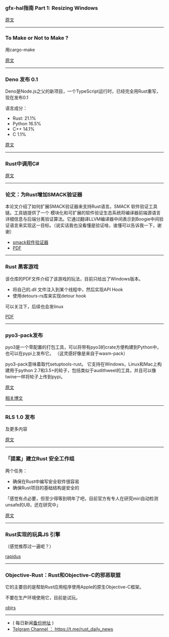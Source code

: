 ### gfx-hal指南 Part 1:  Resizing Windows

[原文](https://falseidolfactory.com/2018/08/23/gfx-hal-part-1-resizing-windows.html)

---

### To Make or Not to Make ?

用cargo-make

[原文](https://dorianpula.ca/2018/08/22/to-make-or-not-to-make-using-cargo-make-for-rookeries-v0-12-0/)

---

### Deno 发布 0.1

Deno是Node.js之父的新项目，一个TypeScript运行时，已经完全用Rust重写，现在发布0.1

语言成分：

- Rust: 21.1%
- Python 16.5%
- C++ 14.1%
- C 1.1%

[原文](https://www.reddit.com/r/rust/comments/99qd2s/deno_a_typescript_runtime_has_been_rewritten_in/)

---

### Rust中调用C#

[原文](https://medium.com/@chyyran/calling-c-natively-from-rust-1f92c506289d)

---

### 论文：为Rust增加SMACK验证器

本论文介绍了如何扩展SMACK验证器来支持Rust语言。SMACK 软件验证工具链。工具链提供了一个
模块化和可扩展的软件验证生态系统将编译器前端源语言详细信息与后端分离验证算法。它通过翻译LLVM编译器中间表示到Boogie中间验证语言来实现这一目标。（说实话我也没看懂是验证啥，谁懂可以告诉我一下，谢谢）


- [smack软件验证器  ](https://github.com/smackers/smack)
- [PDF](http://soarlab.org/publications/atva2018-bhr.pdf)

---

### Rust 黑客游戏


该仓库的PDF文件介绍了该游戏的玩法，目前只给出了Windows版本。

-  将自己的.dll 文件注入到某个线程中，然后实现API Hook
- 使用detours-rs库来实现detour hook

可以关注下，后续也会发linux

[PDF](https://github.com/FabianB1998/Rust-Hacking/blob/master/document.pdf)

---

### pyo3-pack发布

pyo3是一个零配置的打包工具，可以将带有pyo3的crate方便构建到Python中，也可以在pypi上发布它。
（这灵感好像是来自于wasm-pack）

pyo3-pack意味着取代setuptools-rust。 它支持在Windows，Linux和Mac上构建用于python 2.7和3.5+的轮子，包括类似于audithweel的工具，并且可以像twine一样将轮子上传到pypi。

[原文](https://www.reddit.com/r/rust/comments/99o0i7/announcing_pyo3pack_publish_crates_with_pyo3/)

[相关博文  ](https://blog.schuetze.link/2018/07/21/a-dive-into-packaging-native-python-extensions.html)

---

### RLS 1.0 发布

及更多内容

[原文](https://www.reddit.com/r/rust/comments/99ltpr/more_on_the_rls_and_a_10_release/)


---

### 「提案」建立Rust 安全工作组

两个任务：

- 确保在Rust中编写安全软件很容易
-  确保Rust项目的基础结构是安全的

「感觉有点必要，但至少得等到明年了吧，目前官方有专人在研究miri自动检测unsafe的UB，还在研究中」

[原文](https://internals.rust-lang.org/t/proposal-security-working-group/8282)

---

### Rust实现的玩具JS 引擎

（感觉推荐过一遍呢？）

[rapidus](https://github.com/maekawatoshiki/rapidus)

---

### Objective-Rust：Rust和Objective-C的邪恶联盟

它的主要目的是帮助Rust应用程序使用Apple的原生Objective-C框架。

不要在生产环境使用它，目前是试玩。

[objrs](https://gitlab.com/objrs/objrs/tree/master)

---

- ( 每日新闻[备份地址](https://github.com/RustStudy/rust_daily_news) )
- [Telgram Channel ： https://t.me/rust_daily_news ](https://t.me/rust_daily_news )
